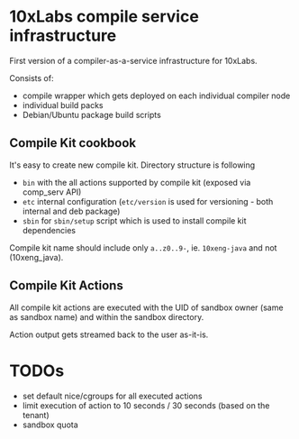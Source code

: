 # 10xLabs compile service infrastructure

First version of a compiler-as-a-service infrastructure for 10xLabs. 

Consists of:
* compile wrapper which gets deployed on each individual compiler node
* individual build packs
* Debian/Ubuntu package build scripts

## Compile Kit cookbook

It's easy to create new compile kit. Directory structure is following

* `bin` with the all actions supported by compile kit (exposed via comp_serv API)
* `etc` internal configuration (`etc/version` is used for versioning - both internal and deb package)
* `sbin` for `sbin/setup` script which is used to install compile kit dependencies

Compile kit name should include only `a..z0..9-`, ie. `10xeng-java` and not (10xeng_java).

## Compile Kit Actions

All compile kit actions are executed with the UID of sandbox owner (same as sandbox name) and within the sandbox directory.

Action output gets streamed back to the user as-it-is. 

# TODOs

* set default nice/cgroups for all executed actions
* limit execution of action to 10 seconds / 30 seconds (based on the tenant)
* sandbox quota